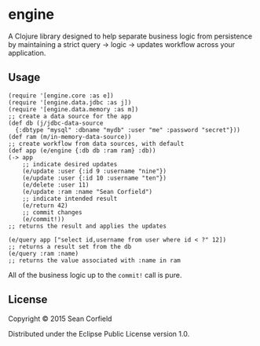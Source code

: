 # engine

A Clojure library designed to help separate business logic from
persistence by maintaining a strict query -> logic -> updates
workflow across your application.

## Usage

    (require '[engine.core :as e])
    (require '[engine.data.jdbc :as j])
    (require '[engine.data.memory :as m])
    ;; create a data source for the app
    (def db (j/jdbc-data-source
      {:dbtype "mysql" :dbname "mydb" :user "me" :password "secret"}))
    (def ram (m/in-memory-data-source))
    ;; create workflow from data sources, with default
    (def app (e/engine {:db db :ram ram} :db))
    (-> app
        ;; indicate desired updates
        (e/update :user {:id 9 :username "nine"})
        (e/update :user {:id 10 :username "ten"})
        (e/delete :user 11)
        (e/update :ram :name "Sean Corfield")
        ;; indicate intended result
        (e/return 42)
        ;; commit changes
        (e/commit!))
    ;; returns the result and applies the updates
    
    (e/query app ["select id,username from user where id < ?" 12])
    ;; returns a result set from the db
    (e/query :ram :name)
    ;; returns the value associated with :name in ram

All of the business logic up to the `commit!` call is pure.

## License

Copyright © 2015 Sean Corfield

Distributed under the Eclipse Public License version 1.0.
